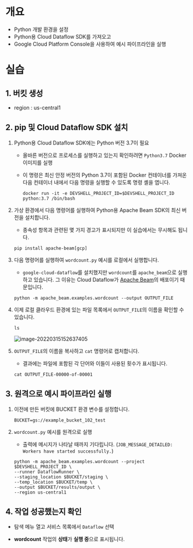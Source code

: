 # 개요

- Python 개발 환경을 설정
- Python용 Cloud Dataflow SDK를 가져오고
- Google Cloud Platform Console을 사용하여 예시 파이프라인을 실행





# 실습



## 1. 버킷 생성

- region : us-central1



## 2. pip 및 Cloud Dataflow SDK 설치

1. Python용 Cloud Dataflow SDK에는 Python 버전 3.7이 필요

   - 올바른 버전으로 프로세스를 실행하고 있는지 확인하려면 `Python3.7` Docker 이미지를 실행

   - 이 명령은 최신 안정 버전의 Python 3.7이 포함된 Docker 컨테이너를 가져온 다음 컨테이너 내에서 다음 명령을 실행할 수 있도록 명령 셸을 엽니다.

     ```shell
     docker run -it -e DEVSHELL_PROJECT_ID=$DEVSHELL_PROJECT_ID python:3.7 /bin/bash
     ```

2. 가상 환경에서 다음 명령어를 실행하여 Python용 Apache Beam SDK의 최신 버전을 설치합니다.

   - 종속성 항목과 관련된 몇 가지 경고가 표시되지만 이 실습에서는 무시해도 됩니다.

   ```shell
   pip install apache-beam[gcp]
   ```

3. 다음 명령어를 실행하여 `wordcount.py` 예시를 로컬에서 실행합니다.

   - `google-cloud-dataflow`를 설치했지만 `wordcount`를 `apache_beam`으로 실행하고 있습니다. 그 이유는 Cloud Dataflow가 [Apache Beam](https://github.com/apache/beam)의 배포이기 때문입니다.

   ```shell
   python -m apache_beam.examples.wordcount --output OUTPUT_FILE
   ```

4. 이제 로컬 클라우드 환경에 있는 파일 목록에서 `OUTPUT_FILE`의 이름을 확인할 수 있습니다.

   ```shell
   ls
   ```

   ![image-20220315152637405](C:\Users\dad04\Desktop\LSH\TIL\GCP\md-images\image-20220315152637405.png)

5. `OUTPUT_FILE`의 이름을 복사하고 `cat` 명령어로 캡처합니다.

   - 결과에는 파일에 포함된 각 단어와 이들이 사용된 횟수가 표시됩니다.

   ```shell
   cat OUTPUT_FILE-00000-of-00001
   ```



## 3. 원격으로 예시 파이프라인 실행

1. 이전에 만든 버킷에 BUCKET 환경 변수를 설정합니다.

   ```shell
   BUCKET=gs://example_bucket_102_test
   ```

2. `wordcount.py` 예시를 원격으로 실행

   - 출력에 메시지가 나타날 때까지 기다립니다. (`JOB_MESSAGE_DETAILED: Workers have started successfully.`)

   ```shell
   python -m apache_beam.examples.wordcount --project $DEVSHELL_PROJECT_ID \
   --runner DataflowRunner \
   --staging_location $BUCKET/staging \
   --temp_location $BUCKET/temp \
   --output $BUCKET/results/output \
   --region us-central1
   ```



## 4. 작업 성공했는지 확인

- 탐색 메뉴 열고 서비스 목록에서 `Dataflow` 선택

- **wordcount** 작업의 **상태**가 **실행 중**으로 표시됩니다.

  